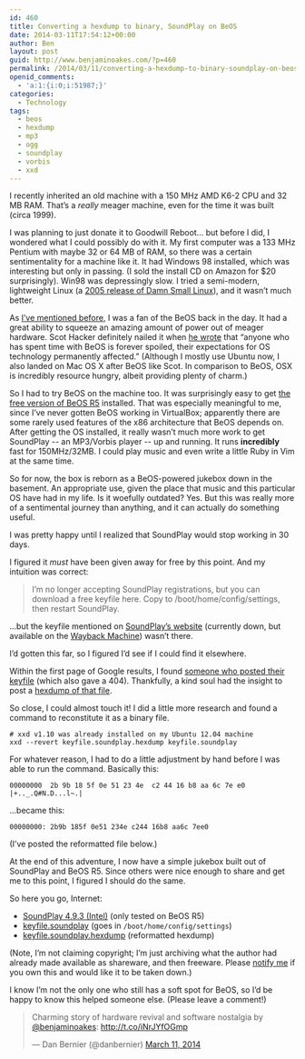 ```yaml
---
id: 460
title: Converting a hexdump to binary, SoundPlay on BeOS
date: 2014-03-11T17:54:12+00:00
author: Ben
layout: post
guid: http://www.benjaminoakes.com/?p=460
permalink: /2014/03/11/converting-a-hexdump-to-binary-soundplay-on-beos/
openid_comments:
  - 'a:1:{i:0;i:51987;}'
categories:
  - Technology
tags:
  - beos
  - hexdump
  - mp3
  - ogg
  - soundplay
  - vorbis
  - xxd
---
```

I recently inherited an old machine with a 150 MHz AMD K6-2 CPU and 32 MB RAM. That&#8217;s a _really_ meager machine, even for the time it was built (circa 1999).

I was planning to just donate it to Goodwill Reboot... but before I did, I wondered what I could possibly do with it. My first computer was a 133 MHz Pentium with maybe 32 or 64 MB of RAM, so there was a certain sentimentality for a machine like it. It had Windows 98 installed, which was interesting but only in passing. (I sold the install CD on Amazon for $20 surprisingly). Win98 was depressingly slow. I tried a semi-modern, lightweight Linux (a [2005 release of Damn Small Linux](http://www.damnsmalllinux.org/)), and it wasn&#8217;t much better.

As [I&#8217;ve mentioned before](http://www.benjaminoakes.com/tag/beos/), I was a fan of the BeOS back in the day. It had a great ability to squeeze an amazing amount of power out of meager hardware. Scot Hacker definitely nailed it when [he wrote](http://www.birdhouse.org/beos/refugee/) that &#8220;anyone who has spent time with BeOS is forever spoiled, their expectations for OS technology permanently affected.&#8221; (Although I mostly use Ubuntu now, I also landed on Mac OS X after BeOS like Scot. In comparison to BeOS, OSX is incredibly resource hungry, albeit providing plenty of charm.)

So I had to try BeOS on the machine too. It was surprisingly easy to get [the free version of BeOS R5](http://www.bebits.com/app/2680) installed. That was especially meaningful to me, since I&#8217;ve never gotten BeOS working in VirtualBox; apparently there are some rarely used features of the x86 architecture that BeOS depends on. After getting the OS installed, it really wasn&#8217;t much more work to get SoundPlay -- an MP3/Vorbis player -- up and running. It runs **incredibly** fast for 150MHz/32MB. I could play music and even write a little Ruby in Vim at the same time.

So for now, the box is reborn as a BeOS-powered jukebox down in the basement. An appropriate use, given the place that music and this particular OS have had in my life. Is it woefully outdated? Yes. But this was really more of a sentimental journey than anything, and it can actually do something useful.

I was pretty happy until I realized that SoundPlay would stop working in 30 days.

I figured it _must_ have been given away for free by this point. And my intuition was correct:

> I&#8217;m no longer accepting SoundPlay registrations, but you can download a free keyfile here. Copy to /boot/home/config/settings, then restart SoundPlay.

...but the keyfile mentioned on [SoundPlay&#8217;s website](http://marcone.home.xs4all.nl/soundplay.html) (currently down, but available on the [Wayback Machine](http://web.archive.org/web/20130609080641/http://marcone.home.xs4all.nl/soundplay.html)) wasn&#8217;t there.

I&#8217;d gotten this far, so I figured I&#8217;d see if I could find it elsewhere.

Within the first page of Google results, I found [someone who posted their keyfile](http://www.freelists.org/post/haiku/Keyfile-for-Soundplay,1) (which also gave a 404). Thankfully, a kind soul had the insight to post a [hexdump of that file](http://www.freelists.org/post/haiku/Keyfile-for-Soundplay,4).

So close, I could almost touch it! I did a little more research and found a command to reconstitute it as a binary file.

<pre><code class="bash"># xxd v1.10 was already installed on my Ubuntu 12.04 machine
xxd --revert keyfile.soundplay.hexdump keyfile.soundplay
</code></pre>

For whatever reason, I had to do a little adjustment by hand before I was able to run the command. Basically this:

<pre><code class="no-highlight">00000000  2b 9b 18 5f 0e 51 23 4e  c2 44 16 b8 aa 6c 7e e0  |+.._.Q#N.D...l~.|
</code></pre>

...became this:

<pre><code class="no-highlight">00000000: 2b9b 185f 0e51 234e c244 16b8 aa6c 7ee0
</code></pre>

(I&#8217;ve posted the reformatted file below.)

At the end of this adventure, I now have a simple jukebox built out of SoundPlay and BeOS R5. Since others were nice enough to share and get me to this point, I figured I should do the same.

So here you go, Internet:

  * [SoundPlay 4.9.3 (Intel)](http://media.benjaminoakes.com/SoundPlay/SoundPlay-4.9.3-x86.zip) (only tested on BeOS R5)
  * [keyfile.soundplay](http://media.benjaminoakes.com/SoundPlay/keyfile.soundplay) (goes in `/boot/home/config/settings`)
  * [keyfile.soundplay.hexdump](http://media.benjaminoakes.com/SoundPlay/keyfile.soundplay.hexdump) (reformatted hexdump)

(Note, I&#8217;m not claiming copyright; I&#8217;m just archiving what the author had already made available as shareware, and then freeware. Please [notify me](http://www.benjaminoakes.com/contact/) if you own this and would like it to be taken down.)

I know I&#8217;m not the only one who still has a soft spot for BeOS, so I&#8217;d be happy to know this helped someone else. (Please leave a comment!)

<blockquote class="twitter-tweet" lang="en">
  <p>
    Charming story of hardware revival and software nostalgia by <a href="https://twitter.com/benjaminoakes">@benjaminoakes</a>: <a href="http://t.co/iNrJYfOGmp">http://t.co/iNrJYfOGmp</a>
  </p>
  
  <p>
    &mdash; Dan Bernier (@danbernier) <a href="https://twitter.com/danbernier/statuses/443457796085145600">March 11, 2014</a>
  </p>
</blockquote>